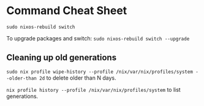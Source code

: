 # Command Cheat Sheet
```sudo nixos-rebuild switch```

To upgrade packages and switch: ```sudo nixos-rebuild switch --upgrade```

## Cleaning up old generations
```sudo nix profile wipe-history --profile /nix/var/nix/profiles/system --older-than 2d``` to delete older than N days.

```nix profile history --profile /nix/var/nix/profiles/system``` to list generations.